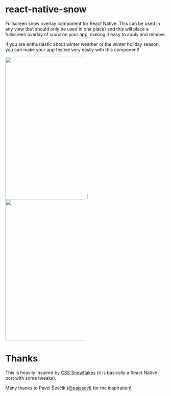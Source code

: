 # react-native-snow
Fullscreen snow overlay component for React Native.  This can be used in any
view (but should only be used in one place) and this will place a fullscreen
overlay of snow on your app, making it easy to apply and remove.

If you are enthusiastic about winter weather or the winter holiday season, you
can make your app festive very easily with this component!

<img src="https://github.com/ryanoboril/react-native-snow/blob/master/Example/screenshots/android.png" width="250" height="444" /> | <img src="https://github.com/ryanoboril/react-native-snow/blob/master/Example/screenshots/ios.png" width="250" height="444" />

# Thanks

This is heavily inspired by [CSS Snowflakes](http://pajasevi.github.io/CSSnowflakes/) (it is basically a React Native port with some tweaks).

Many thanks to Pavel Ševčík ([@pajasevi](https://twitter.com/pajasevi)) for the inspiration!
